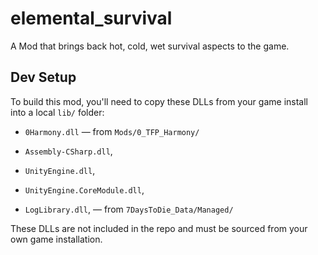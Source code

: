 # elemental_survival
A Mod that brings back hot, cold, wet survival aspects to the game.


## Dev Setup

To build this mod, you'll need to copy these DLLs from your game install into a local `lib/` folder:

- `0Harmony.dll` — from `Mods/0_TFP_Harmony/`

- `Assembly-CSharp.dll`,
- `UnityEngine.dll`, 
- `UnityEngine.CoreModule.dll`,
- `LogLibrary.dll`, — from `7DaysToDie_Data/Managed/`

These DLLs are not included in the repo and must be sourced from your own game installation.